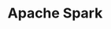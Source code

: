 ---
parent_project: apache
permalink: /engineering/projects/apache/apache-spark/
project_link_name: apache-spark
project_url: https://spark.apache.org/
statsAvailable: 'true'
title: Apache Spark
---